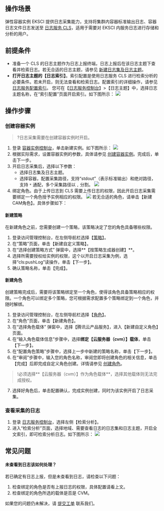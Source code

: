 ## 操作场景

弹性容器实例 EKSCI 提供日志采集能力，支持将集群内容器标准输出日志、容器日志文件日志发送至 [日志服务 CLS](https://cloud.tencent.com/product/cls)，适用于需要对 EKSCI 内服务日志进行存储和分析的用户。

## 前提条件

- 准备一个 CLS 的日志主题作为日志上报终端，日志上报后在该日志主题下查看并检索日志。若无合适的日志主题，请参见 [新建日志集及日志主题](https://cloud.tencent.com/document/product/614/34340#3.-.E5.88.9B.E5.BB.BA.E6.97.A5.E5.BF.97.E9.9B.86.E5.92.8C.E6.97.A5.E5.BF.97.E4.B8.BB.E9.A2.98)。
- **打开日志主题的【日志索引】**。索引配置是使用日志服务 CLS 进行检索分析的必要条件。若未开启，则无法查看和检索日志。配置索引的详细操作，请参见 [日志服务配置索引](https://cloud.tencent.com/document/product/614/50922)。 
  您可在【[日志服务控制台](https://console.cloud.tencent.com/cls/topic?region=ap-guangzhou)】>【日志主题】中，选择日志主题名称，在“索引配置”页面开启索引。如下图所示： ![](https://main.qcloudimg.com/raw/ad0ec6edc772202eaa9305100347a09b.png)

## 操作步骤

### 创建容器实例

>?日志采集需要在创建容器实例时开启。

1. 登录 [容器实例控制台]()，单击新建实例。如下图所示：
![](https://main.qcloudimg.com/raw/77acbe024b79bd88832fab3eaeb7fec5.png)
2. 根据实际需求，设置容器实例的参数，具体请参见 [创建容器实例](https://cloud-doc.isd.com/document/product/457/57341#step2)。完成后，单击下一步。
3. 开启日志采集后，选择以下参数：
	- 选择日志集及日志主题。
	- 选择容器，配置采集路径，支持“stdout”（表示标准输出）和绝对路径，支持 `*` 通配，多个采集路径以 `,` 分割。
		![](https://main.qcloudimg.com/raw/b0a972651e70657555057da1f870e8e9.png)
4. 绑定角色。由于上传日志到 CLS 需要上传日志的权限，因此开启日志采集需要绑定一个角色授予实例相应的权限。
![](https://main.qcloudimg.com/raw/aa5a017288262c551d6672a8241093fa.png)
若无合适的角色，请单击【新建CAM角色】。具体步骤如下：

#### 新建策略

在新建角色之前，您需要创建一个策略，该策略决定了您的角色具备哪些权限。
1. 登录访问管理控制台，在左侧导航栏选择【[策略](https://console.cloud.tencent.com/cam/policy)】。
2. 在“策略”页面，单击【新建自定义策略】。
3. 在“选择创建策略方式” 弹窗中，选择**【按策略生成器创建】**。
4. 选择所需要授权给实例的权限，这个以开启日志采集为例，选择“cls:pushLog”读操作，单击【下一步】。
5. 确认策略名称，单击【完成】。


#### 新建角色

创建策略完成后，需要将该策略绑定至一个角色，使得该角色具备策略相应的权限。一个角色可以绑定多个策略，您可根据需求配置多个策略绑定到一个角色，并随时解绑。

1. 登录访问管理控制台，在左侧导航栏选择【[角色](https://console.cloud.tencent.com/cam/role)】。
2. 在“角色”页面，单击【新建角色】。
3. 在“选择角色载体” 弹窗中，选择【腾讯云产品服务】，进入【新建自定义角色】页面。
4. 在“输入角色载体信息”步骤中，选择**绑定【云服务器（cvm）】载体**，单击【下一步】。
5. 在“配置角色策略”步骤中，选择上一步中新建的策略名称，单击【下一步】。
6. 在“审阅”步骤中，输入您的角色名称，审阅您即将创建角色的相关信息，单击【完成】后即完成自定义角色创建。详情请参见 [创建角色](https://cloud.tencent.com/document/product/598/19381)。
> !必须选择**【云服务器（cvm）】作为角色载体**，选择其他载体则无法完成授权。
7. 选择好角色后，单击配置确认，完成实例创建，同时为该实例开启了日志采集。


### 查看采集的日志

1. 登录 [日志服务控制台](https://console.cloud.tencent.com/cls/overview?region=ap-guangzhou)，选择左侧【检索分析】。
2. 进入“检索分析”页面，选择地域、需要查看日志的日志集和日志主题，开启全文索引，即可检索分析日志。如下图所示：
![](https://main.qcloudimg.com/raw/389f8fcc174e7ffc651b8f488b3691fc.png)

## 常见问题

#### 未查看到日志该如何处理？

若已确定有日志上报，但是未查看到日志，请检查以下问题：
1. 检查绑定的角色是否有上报日志的权限，具体配置请看上文。
2. 检查绑定的角色所选的载体是否是 CVM。

如果您的问题仍未解决，请 [提交工单](https://console.cloud.tencent.com/workorder/category?level1_id=6&level2_id=350&source=0&data_title=%E5%AE%B9%E5%99%A8%E6%9C%8D%E5%8A%A1TKE&step=1) 联系我们。
